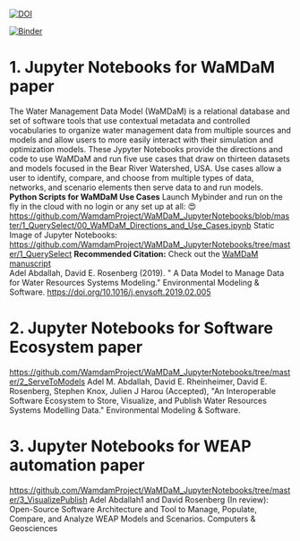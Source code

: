 [![DOI](https://zenodo.org/badge/139534309.svg)](https://zenodo.org/badge/latestdoi/139534309)


[![Binder](https://mybinder.org/badge.svg)](https://mybinder.org/v2/gh/WamdamProject/WaMDaM_JupyterNotebooks/master)


# 1. Jupyter Notebooks for WaMDaM paper  
The Water Management Data Model (WaMDaM) is a relational database and set of software tools that use contextual metadata and controlled vocabularies to organize water management data from multiple sources and models and allow users to more easily interact with their simulation and optimization models. These Jypyter Notebooks provide the directions and code to use WaMDaM and run five use cases that draw on thirteen datasets and models focused in the Bear River Watershed, USA. Use cases allow a user to identify, compare, and choose from multiple types of data, networks, and scenario elements then serve data to and run models.     
**Python Scripts for WaMDaM Use Cases**
Launch Mybinder and run on the fly in the cloud with no login or any set up at all:  :heart_eyes:   
https://github.com/WamdamProject/WaMDaM_JupyterNotebooks/blob/master/1_QuerySelect/00_WaMDaM_Directions_and_Use_Cases.ipynb
Static Image of Jupyter Notebooks: https://github.com/WamdamProject/WaMDaM_JupyterNotebooks/tree/master/1_QuerySelect
**Recommended Citation:**
Check out the [WaMDaM manuscript](https://github.com/WamdamProject/WaMDaM_JupyterNotebooks/tree/master/Manuscript)     
Adel Abdallah, David E. Rosenberg (2019). " A Data Model to Manage Data for Water Resources Systems Modeling." Environmental Modeling & Software. https://doi.org/10.1016/j.envsoft.2019.02.005


# 2. Jupyter Notebooks for Software Ecosystem paper
https://github.com/WamdamProject/WaMDaM_JupyterNotebooks/tree/master/2_ServeToModels
Adel M. Abdallah, David E. Rheinheimer, David E. Rosenberg, Stephen Knox, Julien J Harou (Accepted), "An Interoperable Software Ecosystem to Store, Visualize, and Publish Water Resources Systems Modelling Data." Environmental Modeling & Software. 

# 3. Jupyter Notebooks for WEAP automation paper
https://github.com/WamdamProject/WaMDaM_JupyterNotebooks/tree/master/3_VisualizePublish
Adel Abdallah1 and David Rosenberg (In review): Open-Source Software Architecture and Tool to Manage, Populate, Compare, and Analyze WEAP Models and Scenarios. Computers & Geosciences


